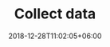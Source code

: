 ---
title: "Collect data"
date: 2018-12-28T11:02:05+06:00
icon: "ti-mobile"
description: "Use KDSmart, Field Book or ODK apps to collect data with AgroFIMS fielbooks"
type : "docs"
weight: 4
---